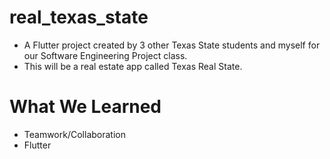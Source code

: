 # real_texas_state
* A Flutter project created by 3 other Texas State students and myself for our Software Engineering Project class.
* This will be a real estate app called Texas Real State.

# What We Learned
* Teamwork/Collaboration
* Flutter
